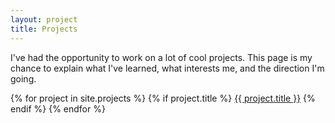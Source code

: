 ```yaml
---
layout: project
title: Projects
---
```


I've had the opportunity to work on a lot of cool projects. This page is my
chance to explain what I've learned, what interests me, and the direction I'm
going.

{% for project in site.projects %}
  {% if project.title %}
    <a href="{{ project.url }}">{{ project.title }}</a>
  {% endif %}
{% endfor %}
